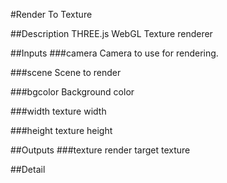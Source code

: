 #Render To Texture

##Description
THREE.js WebGL Texture renderer

##Inputs
###camera
Camera to use for rendering.

###scene
Scene to render

###bgcolor
Background color

###width
texture width

###height
texture height

##Outputs
###texture
render target texture

##Detail

